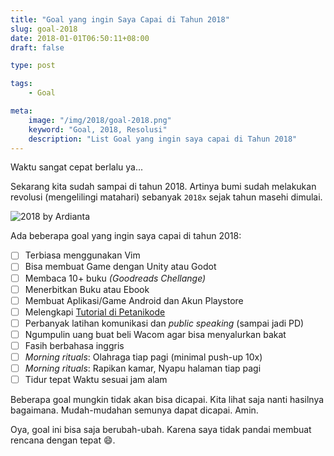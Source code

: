 ```yaml
---
title: "Goal yang ingin Saya Capai di Tahun 2018"
slug: goal-2018
date: 2018-01-01T06:50:11+08:00
draft: false

type: post

tags:
    - Goal

meta:
    image: "/img/2018/goal-2018.png"
    keyword: "Goal, 2018, Resolusi"
    description: "List Goal yang ingin saya capai di Tahun 2018"
---
```


Waktu sangat cepat berlalu ya...

Sekarang kita sudah sampai di tahun 2018. Artinya bumi sudah melakukan revolusi
(mengelilingi matahari) sebanyak `2018x` sejak tahun masehi dimulai.

![2018 by Ardianta](/img/2018/goal-2018.png)

Ada beberapa goal yang ingin saya capai di tahun 2018:

- [ ] Terbiasa menggunakan Vim
- [ ] Bisa membuat Game dengan Unity atau Godot
- [ ] Membaca 10+ buku _(Goodreads Chellange)_
- [ ] Menerbitkan Buku atau Ebook
- [ ] Membuat Aplikasi/Game Android dan Akun Playstore
- [ ] Melengkapi [Tutorial di Petanikode](https://www.petanikode.com)
- [ ] Perbanyak latihan komunikasi dan _public speaking_ (sampai jadi PD)
- [ ] Ngumpulin uang buat beli Wacom agar bisa menyalurkan bakat
- [ ] Fasih berbahasa inggris
- [ ] _Morning rituals_: Olahraga tiap pagi (minimal push-up 10x)
- [ ] _Morning rituals_: Rapikan kamar, Nyapu halaman tiap pagi
- [ ] Tidur tepat Waktu sesuai jam alam

Beberapa goal mungkin tidak akan bisa dicapai. Kita lihat saja nanti hasilnya bagaimana.
Mudah-mudahan semunya dapat dicapai. Amin.

Oya, goal ini bisa saja berubah-ubah. Karena saya tidak pandai membuat rencana dengan
tepat 😄.